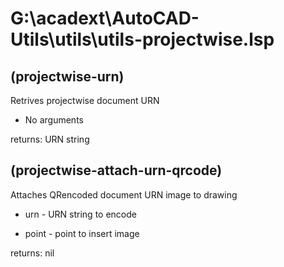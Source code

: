 # G:\acadext\AutoCAD-Utils\utils\utils-projectwise.lsp

## (projectwise-urn)

Retrives projectwise document URN

- No arguments

returns: URN string

## (projectwise-attach-urn-qrcode)

Attaches QRencoded document URN image to drawing

- urn - URN string to encode

- point - point to insert image

returns: nil
